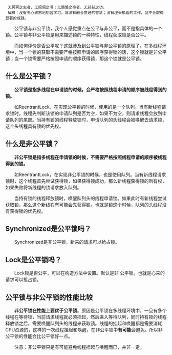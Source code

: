 ```
 无冥冥之志者，无昭昭之明；无惛惛之事者，无赫赫之功。
 解释：没有专心致志地刻苦学习，就没有融会贯通的智慧；没有埋头执着的工作，就不会取得显著的成就。
```

&ensp;&ensp;&ensp;&ensp;公平锁与非公平锁，我个人感觉重点在公平与非公平，而不是指具体的一个锁。公平锁与非公平锁是用来描述锁的一种特性，线程获取锁是否公平。

&ensp;&ensp;&ensp;&ensp;而如何评价是否公平呢？这就涉及到公平锁与非公平锁的原理了。在多线程环境中，当一个锁的获取不需要严格按照申请的顺序获得锁的话，这个锁就是非公平锁；当一个锁需要严格按照申请的顺序获得锁，那这个锁就是公平锁。



## 什么是公平锁？

&ensp;&ensp;&ensp;&ensp;**公平锁是指多线程在申请锁的时候，会严格按照线程申请的顺序被线程得到的锁。**

&ensp;&ensp;&ensp;&ensp;如ReentrantLock，在实现公平锁的时候，使用的是一个队列。当有新线程请求锁时，线程先判断该锁的申请队列是否为空，如果不为空，则请求线程会放到申请队列的尾部。当持有锁的线程释放锁时，申请队列的头线程会被唤醒去请求锁，这个头线程具有锁的优先权。


## 什么是非公平锁？
&ensp;&ensp;&ensp;&ensp;**非公平锁是指多线程在申请锁的时候，不需要严格按照线程申请的顺序被线程得到的锁。**

&ensp;&ensp;&ensp;&ensp;如ReentrantLock，在实现非公平锁的时候，也是使用队列。当有新线程请求锁时，这个线程首先尝试获得锁，如果获得锁成功，那么新线程获得锁的所有权，如果失败将新线程的锁请求放入队列。

&ensp;&ensp;&ensp;&ensp;当持有锁的线程释放锁时，唤醒队列头的线程申请锁。如果此时有新线程尝试获取锁，那么这个新线程有可能会先获得锁。也就是锁这个时候，队列的头线程没有获得锁的优先权。


## Synchronized是公平锁吗？
&ensp;&ensp;&ensp;&ensp;Synchronized是非公平锁，新来的请求可以抢占锁。

## Lock是公平锁吗？
&ensp;&ensp;&ensp;&ensp;Lock锁是否公平，可以在构造方法中设置。默认是非 公平锁。也就是心来的请求可以抢占锁。
 
 
## 公平锁与非公平锁的性能比较

&ensp;&ensp;&ensp;&ensp;**非公平锁在性能上要优于公平锁**。原因是公平锁在多线程环境中，一旦有多个线程在等待锁，当前请求线程就必须挂起，然后进入等待队列，同时持有锁的线程释放锁之后，需要唤醒队列头的线程来获取锁。线程的挂起和唤醒都是需要消耗CPU资源的，这样的一次线程挂起和唤醒，在非公平锁中**有可能**会避免。所以非公平锁的性能会比公平锁好一点。

&ensp;&ensp;&ensp;&ensp;注意：非公平锁只是有可能避免线程挂起与唤醒而已，并非一定。